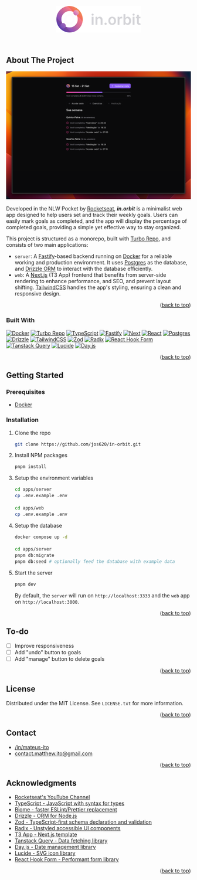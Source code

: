 <!-- Improved compatibility of back to top link: See: https://github.com/othneildrew/Best-README-Template/pull/73 -->
<a id="readme-top"></a>

<!-- PROJECT LOGO -->
<br />
<div align="center">

[![in.orbit logo][product-logo]][product-repo-url]

</div>
<br />

<!-- ABOUT THE PROJECT -->
## About The Project

[![in.orbit screen shot][product-screenshot]][product-repo-url]

Developed in the NLW Pocket by [Rocketseat][Rocketseat-url], _**in.orbit**_ is a minimalist web app designed to help users set and track their weekly goals. Users can easily mark goals as completed, and the app will display the percentage of completed goals, providing a simple yet effective way to stay organized.

This project is structured as a monorepo, built with [Turbo Repo][Turbo-Repo-url], and consists of two main applications:

* `server`: A [Fastify][Fastify-url]-based backend running on [Docker][Docker-url] for a reliable working and production environment. It uses [Postgres][Postgres-url] as the database, and [Drizzle ORM][Drizzle-url] to interact with the database efficiently.
* `web`: A [Next.js][Next-url] (T3 App) frontend that benefits from server-side rendering to enhance performance, and SEO, and prevent layout shifting. [TailwindCSS][TailwindCSS-url] handles the app's styling, ensuring a clean and responsive design.

<p align="right">(<a href="#readme-top">back to top</a>)</p>

### Built With

[![Docker][Docker]][Docker-url]
[![Turbo Repo][TurboRepo]][Turbo-Repo-url]
[![TypeScript][TypeScript]][TypeScript-url]
[![Fastify][Fastify]][Fastify-url]
[![Next][Next.js]][Next-url]
[![React][React.js]][React-url]
[![Postgres][Postgres]][Postgres-url]
[![Drizzle][Drizzle]][Drizzle-url]
[![TailwindCSS][TailwindCSS]][TailwindCSS-url]
[![Zod][Zod]][Zod-url]
[![Radix][Radix]][Radix-url]
[![React Hook Form][RHF]][RHF-url]
[![Tanstack Query][TanstackQuery]][TanstackQuery-url]
[![Lucide][Lucide]][Lucide-url]
[![Day.js][Day.js]][Day.js-url]

<p align="right">(<a href="#readme-top">back to top</a>)</p>

<!-- GETTING STARTED -->
## Getting Started

### Prerequisites

* [Docker][Docker-url]

### Installation

1. Clone the repo
   ```sh
   git clone https://github.com/jos620/in-orbit.git
   ```
2. Install NPM packages
   ```sh
   pnpm install
   ```
3. Setup the environment variables
   ```sh
   cd apps/server
   cp .env.example .env

   cd apps/web
   cp .env.example .env
   ```
4. Setup the database
   ```sh
   docker compose up -d

   cd apps/server
   pnpm db:migrate
   pnpm db:seed # optionally feed the database with example data
   ```
5. Start the server
   ```sh
   pnpm dev
   ```
   By default, the `server` will run on `http://localhost:3333` and the `web` app on `http://localhost:3000`.

<p align="right">(<a href="#readme-top">back to top</a>)</p>

<!-- TO-DO -->
## To-do

- [ ] Improve responsiveness
- [ ] Add "undo" button to goals
- [ ] Add "manage" button to delete goals

<p align="right">(<a href="#readme-top">back to top</a>)</p>


<!-- CONTRIBUTING
## Contributing

Contributions are what make the open source community such an amazing place to learn, inspire, and create. Any contributions you make are **greatly appreciated**.

If you have a suggestion that would make this better, please fork the repo and create a pull request. You can also simply open an issue with the tag "enhancement".
Don't forget to give the project a star! Thanks again!

1. Fork the Project
2. Create your Feature Branch (`git checkout -b feature/AmazingFeature`)
3. Commit your Changes (`git commit -m 'Add some AmazingFeature'`)
4. Push to the Branch (`git push origin feature/AmazingFeature`)
5. Open a Pull Request

### Top contributors:

<a href="https://github.com/jos620/in-orbit/graphs/contributors">
  <img src="https://contrib.rocks/image?repo=jos620/in-orbit" alt="contrib.rocks image" />
</a>

<p align="right">(<a href="#readme-top">back to top</a>)</p>
-->


<!-- LICENSE -->
## License

Distributed under the MIT License. See `LICENSE.txt` for more information.

<p align="right">(<a href="#readme-top">back to top</a>)</p>



<!-- CONTACT -->
## Contact

* [/in/mateus-ito][linkedin-url]
* contact.matthew.ito@gmail.com

<p align="right">(<a href="#readme-top">back to top</a>)</p>

<!-- ACKNOWLEDGMENTS -->
## Acknowledgments

* [Rocketseat's YouTube Channel][Rocketseat-url]
* [TypeScript - JavaScript with syntax for types][TypeScript-url]
* [Biome - faster ESLint/Prettier replacement][Biome-url]
* [Drizzle - ORM for Node.js][Drizzle-url]
* [Zod - TypeScript-first schema declaration and validation][Zod-url]
* [Radix - Unstyled accessible UI components][Radix-url]
* [T3 App - Next.js template][T3-url]
* [Tanstack Query - Data fetching library][TanstackQuery-url]
* [Day.js - Date management library][Day.js-url]
* [Lucide - SVG icon library][Lucide-url]
* [React Hook Form - Performant form library][RHF-url]

<p align="right">(<a href="#readme-top">back to top</a>)</p>

<!-- MARKDOWN LINKS & IMAGES -->
<!-- https://www.markdownguide.org/basic-syntax/#reference-style-links -->
[linkedin-shield]: https://img.shields.io/badge/-LinkedIn-black.svg?style=for-the-badge&logo=linkedin&colorB=555
[linkedin-url]: https://www.linkedin.com/in/mateus-ito
[product-screenshot]: .github/assets/screenshot.png
[product-logo]: .github/assets/full-logo.svg
[product-repo-url]: https://github.com/jos620/in-orbit
[Rocketseat-url]: https://www.youtube.com/@rocketseat
[Next.js]: https://img.shields.io/badge/next.js-000000?style=for-the-badge&logo=nextdotjs&logoColor=white
[Next-url]: https://nextjs.org/
[TurboRepo]: https://img.shields.io/badge/turbo%20repo-35363E?style=for-the-badge&logo=turborepo&logoColor=white
[Turbo-Repo-url]: https://turbo.build/
[React.js]: https://img.shields.io/badge/React-20232A?style=for-the-badge&logo=react&logoColor=61DAFB
[React-url]: https://reactjs.org/
[TailwindCSS]: https://img.shields.io/badge/tailwindcss-38B2AC?style=for-the-badge&logo=tailwind-css&logoColor=white
[TailwindCSS-url]: https://tailwindcss.com/
[Fastify]: https://img.shields.io/badge/Fastify-20232A?style=for-the-badge&logo=fastify&logoColor=white
[Fastify-url]: https://www.fastify.io/
[Docker]: https://img.shields.io/badge/Docker-2496ED?style=for-the-badge&logo=docker&logoColor=white
[Docker-url]: https://docs.docker.com/get-started/
[Typescript]: https://img.shields.io/badge/TypeScript-007ACC?style=for-the-badge&logo=typescript&logoColor=white
[TypeScript-url]: https://www.typescriptlang.org/
[Biome-url]: https://biomejs.dev/
[Drizzle]: https://img.shields.io/badge/Drizzle-000000?style=for-the-badge&logo=drizzle&logoColor=white
[Drizzle-url]: https://orm.drizzle.team/
[Zod]: https://img.shields.io/badge/Zod-2C8EBB?style=for-the-badge&logo=zod&logoColor=white
[Zod-url]: https://zod.dev/
[Radix]: https://img.shields.io/badge/Radix-000000?style=for-the-badge&logo=radix-ui&logoColor=white
[Radix-url]: https://www.radix-ui.com/
[T3-url]: https://create.t3.gg/
[TanstackQuery]: https://img.shields.io/badge/Tanstack%20Query-000000?style=for-the-badge&logo=react&logoColor=61DAFB
[TanstackQuery-url]: https://tanstack.com/query/5
[Day.js]: https://img.shields.io/badge/Day.js-000000?style=for-the-badge&logo=javascript&logoColor=F7DF1E
[Day.js-url]: https://day.js.org/
[Lucide]: https://img.shields.io/badge/Lucide-000000?style=for-the-badge&logo=svg&logoColor=white
[Lucide-url]: https://lucide.dev/
[RHF]: https://img.shields.io/badge/React%20Hook%20Form-20232A?style=for-the-badge&logo=react&logoColor=61DAFB
[RHF-url]: https://react-hook-form.com/
[Postgres]: https://img.shields.io/badge/Postgres-336791?style=for-the-badge&logo=postgresql&logoColor=white
[Postgres-url]: https://www.postgresql.org/
